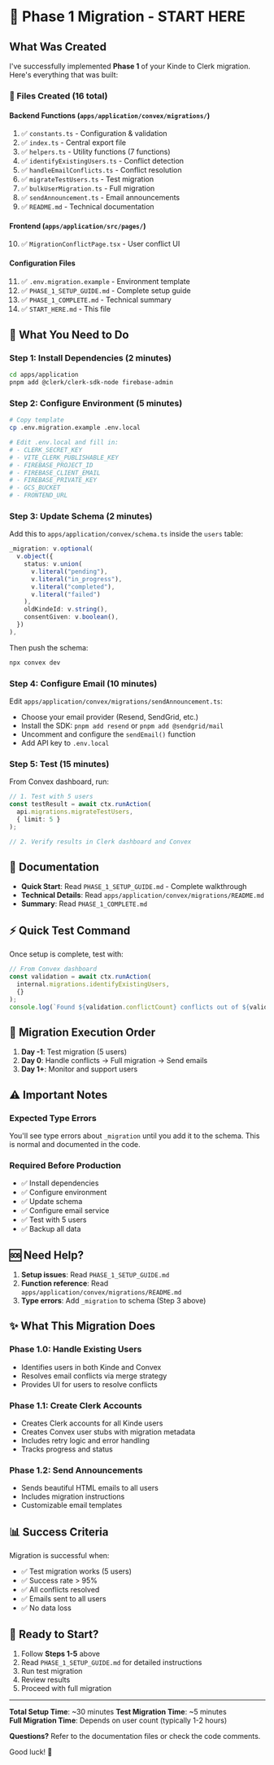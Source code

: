 # 🚀 Phase 1 Migration - START HERE

## What Was Created

I've successfully implemented **Phase 1** of your Kinde to Clerk migration. Here's everything that was built:

### 📁 Files Created (16 total)

#### Backend Functions (`apps/application/convex/migrations/`)
1. ✅ `constants.ts` - Configuration & validation
2. ✅ `index.ts` - Central export file
3. ✅ `helpers.ts` - Utility functions (7 functions)
4. ✅ `identifyExistingUsers.ts` - Conflict detection
5. ✅ `handleEmailConflicts.ts` - Conflict resolution
6. ✅ `migrateTestUsers.ts` - Test migration
7. ✅ `bulkUserMigration.ts` - Full migration
8. ✅ `sendAnnouncement.ts` - Email announcements
9. ✅ `README.md` - Technical documentation

#### Frontend (`apps/application/src/pages/`)
10. ✅ `MigrationConflictPage.tsx` - User conflict UI

#### Configuration Files
11. ✅ `.env.migration.example` - Environment template
12. ✅ `PHASE_1_SETUP_GUIDE.md` - Complete setup guide
13. ✅ `PHASE_1_COMPLETE.md` - Technical summary
14. ✅ `START_HERE.md` - This file

## 🎯 What You Need to Do

### Step 1: Install Dependencies (2 minutes)

```bash
cd apps/application
pnpm add @clerk/clerk-sdk-node firebase-admin
```

### Step 2: Configure Environment (5 minutes)

```bash
# Copy template
cp .env.migration.example .env.local

# Edit .env.local and fill in:
# - CLERK_SECRET_KEY
# - VITE_CLERK_PUBLISHABLE_KEY
# - FIREBASE_PROJECT_ID
# - FIREBASE_CLIENT_EMAIL
# - FIREBASE_PRIVATE_KEY
# - GCS_BUCKET
# - FRONTEND_URL
```

### Step 3: Update Schema (2 minutes)

Add this to `apps/application/convex/schema.ts` inside the `users` table:

```typescript
_migration: v.optional(
  v.object({
    status: v.union(
      v.literal("pending"),
      v.literal("in_progress"),
      v.literal("completed"),
      v.literal("failed")
    ),
    oldKindeId: v.string(),
    consentGiven: v.boolean(),
  })
),
```

Then push the schema:
```bash
npx convex dev
```

### Step 4: Configure Email (10 minutes)

Edit `apps/application/convex/migrations/sendAnnouncement.ts`:
- Choose your email provider (Resend, SendGrid, etc.)
- Install the SDK: `pnpm add resend` or `pnpm add @sendgrid/mail`
- Uncomment and configure the `sendEmail()` function
- Add API key to `.env.local`

### Step 5: Test (15 minutes)

From Convex dashboard, run:

```typescript
// 1. Test with 5 users
const testResult = await ctx.runAction(
  api.migrations.migrateTestUsers,
  { limit: 5 }
);

// 2. Verify results in Clerk dashboard and Convex
```

## 📖 Documentation

- **Quick Start**: Read `PHASE_1_SETUP_GUIDE.md` - Complete walkthrough
- **Technical Details**: Read `apps/application/convex/migrations/README.md`
- **Summary**: Read `PHASE_1_COMPLETE.md`

## ⚡ Quick Test Command

Once setup is complete, test with:

```typescript
// From Convex dashboard
const validation = await ctx.runAction(
  internal.migrations.identifyExistingUsers,
  {}
);
console.log(`Found ${validation.conflictCount} conflicts out of ${validation.kindeUserCount} users`);
```

## 🎯 Migration Execution Order

1. **Day -1**: Test migration (5 users)
2. **Day 0**: Handle conflicts → Full migration → Send emails
3. **Day 1+**: Monitor and support users

## ⚠️ Important Notes

### Expected Type Errors
You'll see type errors about `_migration` until you add it to the schema. This is normal and documented in the code.

### Required Before Production
- ✅ Install dependencies
- ✅ Configure environment
- ✅ Update schema
- ✅ Configure email service
- ✅ Test with 5 users
- ✅ Backup all data

## 🆘 Need Help?

1. **Setup issues**: Read `PHASE_1_SETUP_GUIDE.md`
2. **Function reference**: Read `apps/application/convex/migrations/README.md`
3. **Type errors**: Add `_migration` to schema (Step 3 above)

## ✨ What This Migration Does

### Phase 1.0: Handle Existing Users
- Identifies users in both Kinde and Convex
- Resolves email conflicts via merge strategy
- Provides UI for users to resolve conflicts

### Phase 1.1: Create Clerk Accounts  
- Creates Clerk accounts for all Kinde users
- Creates Convex user stubs with migration metadata
- Includes retry logic and error handling
- Tracks progress and status

### Phase 1.2: Send Announcements
- Sends beautiful HTML emails to all users
- Includes migration instructions
- Customizable email templates

## 📊 Success Criteria

Migration is successful when:
- ✅ Test migration works (5 users)
- ✅ Success rate > 95%
- ✅ All conflicts resolved
- ✅ Emails sent to all users
- ✅ No data loss

## 🚀 Ready to Start?

1. Follow **Steps 1-5** above
2. Read `PHASE_1_SETUP_GUIDE.md` for detailed instructions
3. Run test migration
4. Review results
5. Proceed with full migration

---

**Total Setup Time**: ~30 minutes
**Test Migration Time**: ~5 minutes  
**Full Migration Time**: Depends on user count (typically 1-2 hours)

**Questions?** Refer to the documentation files or check the code comments.

Good luck! 🎉

